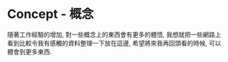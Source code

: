 # Concept - 概念

隨著工作經驗的增加, 對一些概念上的東西會有更多的體悟, 我想就把一些網路上看到比較令我有感觸的資料整理一下放在這邊, 希望將來我再回頭看的時候, 可以體會到更多東西.

